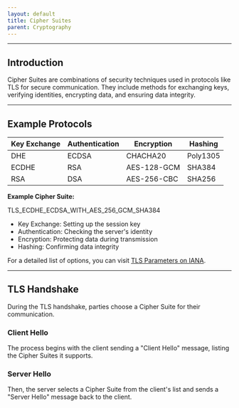 ```yaml
---
layout: default
title: Cipher Suites
parent: Cryptography
---
```


______________________________________________________________________

## Introduction

Cipher Suites are combinations of security techniques used in protocols like TLS for secure communication. They include methods for exchanging keys, verifying identities, encrypting data, and ensuring data integrity.

______________________________________________________________________

## Example Protocols

| Key Exchange | Authentication | Encryption  | Hashing  |
| ------------ | -------------- | ----------- | -------- |
| DHE          | ECDSA          | CHACHA20    | Poly1305 |
| ECDHE        | RSA            | AES-128-GCM | SHA384   |
| RSA          | DSA            | AES-256-CBC | SHA256   |

**Example Cipher Suite:**

TLS_ECDHE_ECDSA_WITH_AES_256_GCM_SHA384

- Key Exchange: Setting up the session key
- Authentication: Checking the server's identity
- Encryption: Protecting data during transmission
- Hashing: Confirming data integrity

For a detailed list of options, you can visit [TLS Parameters on IANA](https://www.iana.org/assignments/tls-parameters/tls-parameters.xhtml).

______________________________________________________________________

## TLS Handshake

During the TLS handshake, parties choose a Cipher Suite for their communication.

### Client Hello

The process begins with the client sending a "Client Hello" message, listing the Cipher Suites it supports.

### Server Hello

Then, the server selects a Cipher Suite from the client's list and sends a "Server Hello" message back to the client.
